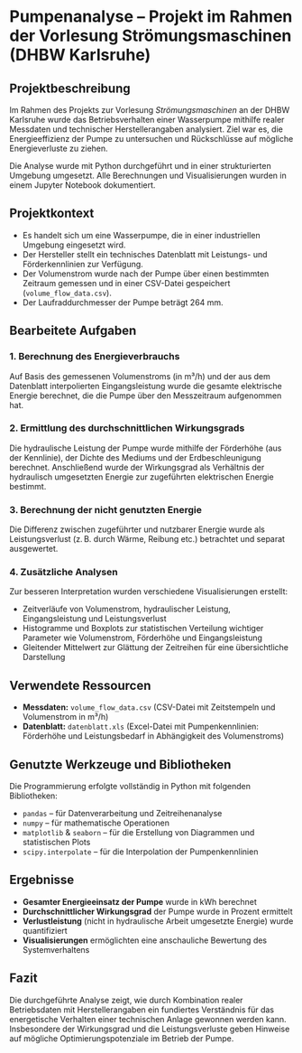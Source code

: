 # Pumpenanalyse – Projekt im Rahmen der Vorlesung Strömungsmaschinen (DHBW Karlsruhe)

## Projektbeschreibung

Im Rahmen des Projekts zur Vorlesung *Strömungsmaschinen* an der DHBW Karlsruhe wurde das Betriebsverhalten einer Wasserpumpe mithilfe realer Messdaten und technischer Herstellerangaben analysiert. Ziel war es, die Energieeffizienz der Pumpe zu untersuchen und Rückschlüsse auf mögliche Energieverluste zu ziehen.

Die Analyse wurde mit Python durchgeführt und in einer strukturierten Umgebung umgesetzt. Alle Berechnungen und Visualisierungen wurden in einem Jupyter Notebook dokumentiert.

## Projektkontext

- Es handelt sich um eine Wasserpumpe, die in einer industriellen Umgebung eingesetzt wird.
- Der Hersteller stellt ein technisches Datenblatt mit Leistungs- und Förderkennlinien zur Verfügung.
- Der Volumenstrom wurde nach der Pumpe über einen bestimmten Zeitraum gemessen und in einer CSV-Datei gespeichert (`volume_flow_data.csv`).
- Der Laufraddurchmesser der Pumpe beträgt 264 mm.

## Bearbeitete Aufgaben

### 1. Berechnung des Energieverbrauchs
Auf Basis des gemessenen Volumenstroms (in m³/h) und der aus dem Datenblatt interpolierten Eingangsleistung wurde die gesamte elektrische Energie berechnet, die die Pumpe über den Messzeitraum aufgenommen hat.

### 2. Ermittlung des durchschnittlichen Wirkungsgrads
Die hydraulische Leistung der Pumpe wurde mithilfe der Förderhöhe (aus der Kennlinie), der Dichte des Mediums und der Erdbeschleunigung berechnet. Anschließend wurde der Wirkungsgrad als Verhältnis der hydraulisch umgesetzten Energie zur zugeführten elektrischen Energie bestimmt.

### 3. Berechnung der nicht genutzten Energie
Die Differenz zwischen zugeführter und nutzbarer Energie wurde als Leistungsverlust (z. B. durch Wärme, Reibung etc.) betrachtet und separat ausgewertet.

### 4. Zusätzliche Analysen
Zur besseren Interpretation wurden verschiedene Visualisierungen erstellt:
- Zeitverläufe von Volumenstrom, hydraulischer Leistung, Eingangsleistung und Leistungsverlust
- Histogramme und Boxplots zur statistischen Verteilung wichtiger Parameter wie Volumenstrom, Förderhöhe und Eingangsleistung
- Gleitender Mittelwert zur Glättung der Zeitreihen für eine übersichtliche Darstellung

## Verwendete Ressourcen

- **Messdaten:** `volume_flow_data.csv` (CSV-Datei mit Zeitstempeln und Volumenstrom in m³/h)  
- **Datenblatt:** `datenblatt.xls` (Excel-Datei mit Pumpenkennlinien: Förderhöhe und Leistungsbedarf in Abhängigkeit des Volumenstroms)

## Genutzte Werkzeuge und Bibliotheken

Die Programmierung erfolgte vollständig in Python mit folgenden Bibliotheken:
- `pandas` – für Datenverarbeitung und Zeitreihenanalyse  
- `numpy` – für mathematische Operationen  
- `matplotlib` & `seaborn` – für die Erstellung von Diagrammen und statistischen Plots  
- `scipy.interpolate` – für die Interpolation der Pumpenkennlinien

## Ergebnisse

- **Gesamter Energieeinsatz der Pumpe** wurde in kWh berechnet  
- **Durchschnittlicher Wirkungsgrad** der Pumpe wurde in Prozent ermittelt  
- **Verlustleistung** (nicht in hydraulische Arbeit umgesetzte Energie) wurde quantifiziert  
- **Visualisierungen** ermöglichten eine anschauliche Bewertung des Systemverhaltens

## Fazit

Die durchgeführte Analyse zeigt, wie durch Kombination realer Betriebsdaten mit Herstellerangaben ein fundiertes Verständnis für das energetische Verhalten einer technischen Anlage gewonnen werden kann. Insbesondere der Wirkungsgrad und die Leistungsverluste geben Hinweise auf mögliche Optimierungspotenziale im Betrieb der Pumpe.

